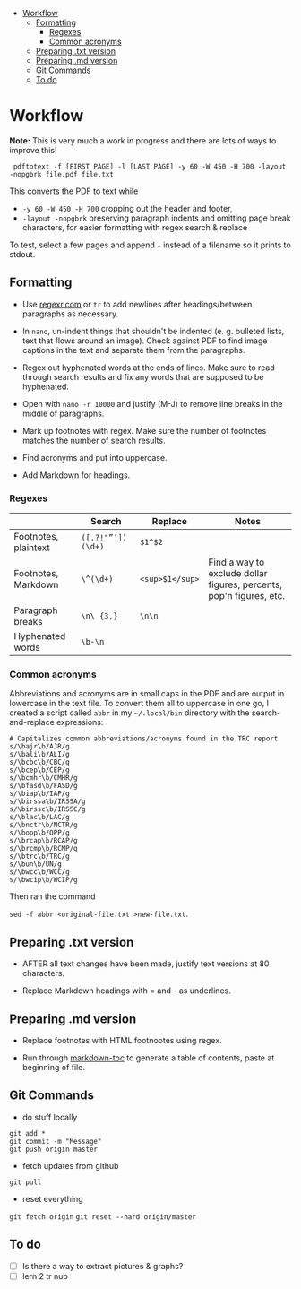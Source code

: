 - [Workflow](#workflow)
  * [Formatting](#formatting)
    + [Regexes](#regexes)
    + [Common acronyms](#common-acronyms)
  * [Preparing .txt version](#preparing-txt-version)
  * [Preparing .md version](#preparing-md-version)
  * [Git Commands](#git-commands)
  * [To do](#to-do)

# Workflow

**Note:** This is very much a work in progress and there are lots of ways to improve this!

``` pdftotext -f [FIRST PAGE] -l [LAST PAGE] -y 60 -W 450 -H 700 -layout -nopgbrk file.pdf file.txt```

This converts the PDF to text while

- ```-y 60 -W 450 -H 700``` cropping out the header and footer,
- ```-layout -nopgbrk``` preserving paragraph indents and omitting page break characters, for easier formatting with regex search & replace

To test, select a few pages and append ``` - ``` instead of a filename so it prints to stdout.

## Formatting

- Use [regexr.com](http://regexr.com) or ```tr``` to add newlines after headings/between paragraphs as necessary.

- In ```nano```, un-indent things that shouldn't be indented (e. g. bulleted lists, text that flows around an image). Check against PDF to find image captions in the text and separate them from the paragraphs.

- Regex out hyphenated words at the ends of lines. Make sure to read through search results and fix any words that are supposed to be hyphenated.

- Open with ```nano -r 10000``` and justify (M-J) to remove line breaks in the middle of paragraphs.

- Mark up footnotes with regex. Make sure the number of footnotes matches the number of search results.

- Find acronyms and put into uppercase.

- Add Markdown for headings.

### Regexes

| | Search | Replace | Notes |
| --- | --- | --- | --- |
| Footnotes, plaintext | `([.?!"”’])(\d+)` | `$1^$2` | 
| Footnotes, Markdown | `\^(\d+)` | `<sup>$1</sup>` | Find a way to exclude dollar figures, percents, pop'n figures, etc. |
| Paragraph breaks | `\n\ {3,}` | `\n\n` | |
| Hyphenated words | `\b-\n` | |

### Common acronyms

Abbreviations and acronyms are in small caps in the PDF and are output in lowercase in the text file. To convert them all to uppercase in one go, I created a script called `abbr` in my `~/.local/bin` directory with the search-and-replace expressions:

```
# Capitalizes common abbreviations/acronyms found in the TRC report
s/\bajr\b/AJR/g
s/\bali\b/ALI/g
s/\bcbc\b/CBC/g
s/\bcep\b/CEP/g
s/\bcmhr\b/CMHR/g
s/\bfasd\b/FASD/g
s/\biap\b/IAP/g
s/\birssa\b/IRSSA/g
s/\birssc\b/IRSSC/g
s/\blac\b/LAC/g
s/\bnctr\b/NCTR/g
s/\bopp\b/OPP/g
s/\brcap\b/RCAP/g
s/\brcmp\b/RCMP/g
s/\btrc\b/TRC/g
s/\bun\b/UN/g
s/\bwcc\b/WCC/g
s/\bwcip\b/WCIP/g
```

Then ran the command

`sed -f abbr <original-file.txt >new-file.txt`.

## Preparing .txt version

- AFTER all text changes have been made, justify text versions at 80 characters.

- Replace Markdown headings with = and - as underlines.

## Preparing .md version

- Replace footnotes with HTML footnootes using regex.

- Run through [markdown-toc](https://ecotrust-canada.github.io/markdown-toc/) to generate a table of contents, paste at beginning of file.

## Git Commands

- do stuff locally

```
git add *
git commit -m "Message"
git push origin master
```

- fetch updates from github

`git pull`

- reset everything

`git fetch origin`
`git reset --hard origin/master`

## To do

- [ ] Is there a way to extract pictures & graphs?
- [ ] lern 2 tr nub
